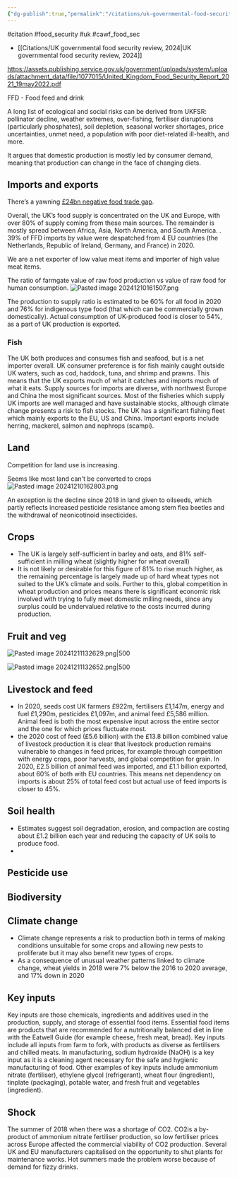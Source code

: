 ```yaml
---
{"dg-publish":true,"permalink":"/citations/uk-governmental-food-security-review-2021/","created":"2024-11-05T10:33:15.342+00:00","updated":"2025-09-28T23:40:50.044+01:00"}
---
```


#citation #food_security #uk #cawf_food_sec 

- [[Citations/UK governmental food security review, 2024\|UK governmental food security review, 2024]] 

https://assets.publishing.service.gov.uk/government/uploads/system/uploads/attachment_data/file/1077015/United_Kingdom_Food_Security_Report_2021_19may2022.pdf

FFD - Food feed and drink

A long list of ecological and social risks can be derived from UKFSR: pollinator decline, weather extremes, over-fishing, fertiliser disruptions (particularly phosphates), soil depletion, seasonal worker shortages, price uncertainties, unmet need, a population with poor diet-related ill-health, and more.

It argues that domestic production is mostly led by consumer demand, meaning that production can change in the face of changing diets.
## Imports and exports
There’s a yawning [£24bn negative food trade gap](https://www.gov.uk/government/statistics/food-statistics-pocketbook/food-statistics-in-your-pocket-global-and-uk-supply).

Overall, the UK’s food supply is concentrated on the UK and Europe, with over 80% of supply coming from these main sources. The remainder is mostly spread between Africa, Asia, North America, and South America. . 39% of FFD imports by value were despatched from 4 EU countries (the Netherlands, Republic of Ireland, Germany, and France) in 2020.

We are a net exporter of low value meat items and importer of high value meat items.

The ratio of farmgate value of raw food production vs value of raw food for human consumption.
![Pasted image 20241210161507.png](/img/user/Pasted%20image%2020241210161507.png)

The production to supply ratio is estimated to be 60% for all food in 2020 and 76%
for indigenous type food (that which can be commercially grown domestically).
Actual consumption of UK-produced food is closer to 54%, as a part of UK
production is exported.
### Fish
The UK both produces and consumes fish and seafood, but is a net importer overall. UK consumer preference is for fish mainly caught outside UK waters, such as cod, haddock, tuna, and shrimp and prawns. This means that the UK exports much of what it catches and imports much of what it eats. Supply sources for imports are diverse, with northwest Europe and China the most significant sources. Most of the fisheries which supply UK imports are well managed and have sustainable stocks, although climate change presents a risk to fish stocks. The UK has a significant fishing fleet which mainly exports to the EU, US and China. Important exports include herring, mackerel, salmon and nephrops (scampi).

## Land
Competition for land use is increasing.

Seems like most land can't be converted to crops
![Pasted image 20241210162803.png](/img/user/Pasted%20image%2020241210162803.png)

An exception is the decline since 2018 in land given to oilseeds, which partly reflects increased pesticide resistance among stem flea beetles and the withdrawal of neonicotinoid insecticides.

## Crops
- The UK is largely self-sufficient in barley and oats, and 81% self-sufficient in milling wheat (slightly higher for wheat overall)
- It is not likely or desirable for this figure of 81% to rise much higher, as the remaining percentage is largely made up of hard wheat types not suited to the UK’s climate and soils. Further to this, global competition in wheat production and prices means there is significant economic risk involved with trying to fully meet domestic milling needs, since any surplus could be undervalued relative to the costs incurred during production.

## Fruit and veg
![Pasted image 20241211132629.png|500](/img/user/Pasted%20image%2020241211132629.png)

![Pasted image 20241211132652.png|500](/img/user/Pasted%20image%2020241211132652.png)


## Livestock and feed
- In 2020, seeds cost UK farmers £922m, fertilisers £1,147m, energy and fuel £1,290m, pesticides £1,097m, and animal feed £5,586 million. Animal feed is both the most expensive input across the entire sector and the one for which prices fluctuate most.
- the 2020 cost of feed (£5.6 billion) with the £13.8 billion combined value of livestock production it is clear that livestock production remains vulnerable to changes in feed prices, for example through competition with energy crops, poor harvests, and global competition for grain. In 2020, £2.5 billion of animal feed was imported, and £1.1 billion exported, about 60% of both with EU countries. This means net dependency on imports is about 25% of total feed cost but actual use of feed imports is closer to 45%.

## Soil health
- Estimates suggest soil degradation, erosion, and compaction are costing about £1.2 billion each year and reducing the capacity of UK soils to produce food. 
- 

## Pesticide use

## Biodiversity

## Climate change
- Climate change represents a risk to production both in terms of making conditions unsuitable for some crops and allowing new pests to proliferate but it may also benefit new types of crops.
- As a consequence of unusual weather patterns linked to climate change, wheat yields in 2018 were 7% below the 2016 to 2020 average, and 17% down in 2020

## Key inputs
Key inputs are those chemicals, ingredients and additives used in the production, supply, and storage of essential food items. Essential food items are products that are recommended for a nutritionally balanced diet in line with the Eatwell Guide (for example cheese, fresh meat, bread). Key inputs include all inputs from farm to fork, with products as diverse as fertilisers and chilled meats. In manufacturing, sodium hydroxide (NaOH) is a key input as it is a cleaning agent necessary for the safe and hygienic manufacturing of food. Other examples of key inputs include ammonium nitrate (fertiliser), ethylene glycol (refrigerant), wheat flour (ingredient), tinplate (packaging), potable water, and fresh fruit and vegetables (ingredient).

## Shock
The summer of 2018 when there was a shortage of CO2. CO2is a by-product of ammonium nitrate fertiliser production, so low fertiliser prices across Europe affected the commercial viability of CO2 production. Several UK and EU manufacturers capitalised on the opportunity to shut plants for maintenance works. Hot summers made the problem worse because of demand for fizzy drinks.


